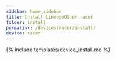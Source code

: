 ```yaml
---
sidebar: home_sidebar
title: Install LineageOS on racer
folder: install
permalink: /devices/racer/install/
device: racer
---
```

{% include templates/device_install.md %}
